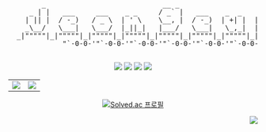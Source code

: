 

<div align="center">

  <pre>
        _                            __ _                          
     _ | |   ___     ___    _ _     / _` |   ___    _  _    _ __   
    | || |  / -_)   / _ \  | ' \    \__, |  / -_)  | +| |  | '  \  
    _\__/   \___|   \___/  |_||_|   |___/   \___|   \_,_|  |_|_|_| 
  _|"""""|_|"""""|_|"""""|_|"""""|_|"""""|_|"""""|_|"""""|_|"""""| 
             "`-0-0-'"`-0-0-'"`-0-0-'"`-0-0-'"`-0-0-'"`-0-0-'"`-0-0-'"`-0-0-'                             
  </pre>                                                                        

  <img src="https://img.shields.io/badge/HTML5-E34F26?style=flat-square&logo=HTML5&logoColor=white"/> <img src="https://img.shields.io/badge/CSS3-1572B6?style=flat-square&logo=CSS3&logoColor=white"/>
<img src="https://img.shields.io/badge/JavaScript-F7DF1E?style=flat-square&logo=JavaScript&logoColor=black"/>
<img src="https://img.shields.io/badge/React-61DAFB?style=flat-square&logo=React&logoColor=white"/>

  


<!--<img src="https://img.shields.io/badge/Instagram-E4405F?style=flat-square&logo=Instagram&logoColor=white"/>-->

  
  
<table>
    <tr>
        <td>
            <img src="https://github-readme-stats.vercel.app/api?username=Jeongeum&show_icons=true&theme=graywhite&exclude_repo=Mac-Settings,Jeongeum,Jeongeum.github.io"/></a>
        </td>
        <td>
            <img src="https://github-readme-stats.vercel.app/api/top-langs/?username=Jeongeum&layout=compact&theme=graywhite&exclude_repo=Mac-Settings,Jeongeum,Jeongeum.github.io"/></a>
        </td>
    </tr>
</table>


[![Solved.ac
프로필](http://mazassumnida.wtf/api/v2/generate_badge?boj=dkswjddma)](https://solved.ac/dkswjddma)
  
</div>
  <div align=right>
    <a href="https://hits.seeyoufarm.com"><img src="https://hits.seeyoufarm.com/api/count/incr/badge.svg?url=https%3A%2F%2Fgithub.com%2FJeongeum&count_bg=%234778BE&title_bg=%23555555&icon=&icon_color=%23E7E7E7&title=Profile+Viewers&edge_flat=true"/></a>
</div>

<!-- 
**Jeongeum/Jeongeum** is a ✨ _special_ ✨ repository because its `README.md` (this file) appears on your GitHub profile.

Here are some ideas to get you started:

- 🔭 I’m currently working on ...
- 🌱 I’m currently learning ...
- 👯 I’m looking to collaborate on ...
- 🤔 I’m looking for help with ...
- 💬 Ask me about ...
- 📫 How to reach me: ...
- 😄 Pronouns: ...
- ⚡ Fun fact: ...
-->
